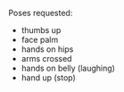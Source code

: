Poses requested:

- thumbs up
- face palm
- hands on hips
- arms crossed
- hands on belly (laughing)
- hand up (stop)
